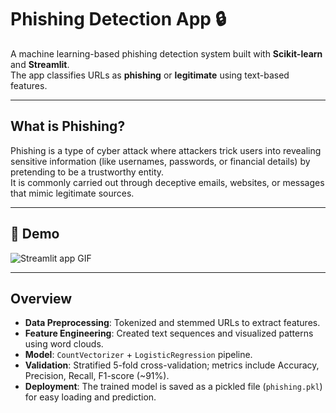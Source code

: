 # Phishing Detection App 🔒

A machine learning-based phishing detection system built with **Scikit-learn** and **Streamlit**.  
The app classifies URLs as **phishing** or **legitimate** using text-based features.

---

## What is Phishing?
Phishing is a type of cyber attack where attackers trick users into revealing sensitive information (like usernames, passwords, or financial details) by pretending to be a trustworthy entity.  
It is commonly carried out through deceptive emails, websites, or messages that mimic legitimate sources.

---

## 🚀 Demo
![Streamlit app GIF](media/demo.gif)

---

## Overview
- **Data Preprocessing**: Tokenized and stemmed URLs to extract features.  
- **Feature Engineering**: Created text sequences and visualized patterns using word clouds.  
- **Model**: `CountVectorizer` + `LogisticRegression` pipeline.  
- **Validation**: Stratified 5-fold cross-validation; metrics include Accuracy, Precision, Recall, F1-score (~91%).  
- **Deployment**: The trained model is saved as a pickled file (`phishing.pkl`) for easy loading and prediction.
